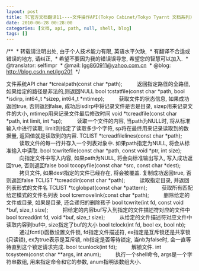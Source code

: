```yaml
---
layout: post
title: TC官方文档翻译11----文件操作API(Tokyo Cabinet/Tokyo Tyarnt 文档系列)
date: 2010-06-28 00:28:00
categories: [文档, api, path, null, shell, blog]
tags: []
---
```

/**
 * 转载请注明出处, 由于个人技术能力有限, 英语水平欠缺,
 * 有翻译不合适或错误的地方, 请纠正,
 * 希望不要因为我的错误误导您, 希望您的智慧可以加入.
 * @translator: selfimpr
 * @mail: lgg860911@yahoo.com.cn
 * @blog: http://blog.csdn.net/lgg201
 */
 
 

文件系统API
char *tcrealpath(const char *path);
         返回指定路径的全路径, 如果给定的路径是非法的,则返回NULL
bool tcstatfile(const char *path, bool
*isdirp, int64_t *sizep, int64_t *mtimep);
         获取文件的状态信息, 如果成功返回true, 否则返回false, 成功后isdirp中将记录文件是否是目录, sizep用来记录文件的大小, mtimep用来记录文件最后修改时间
void *tcreadfile(const char *path, int
limit, int *sp);
         读取一个文件的内容, 当path为NULL时, 将从标准输入中进行读取, limit则指定了读取多少个字符, sp将在最终用来记录读取到的数据量, 返回值就是读取到的内容.
TCLIST *tcreadfilelines(const char *path);
         读取文件的每一行并存入一个列表对象中. 如果path指定为NULL, 将会从标准输入中读取.
bool tcwritefile(const char *path, const
void *ptr, int size);
         向指定文件中写入内容, 如果path为NULL, 将会向标准输出写入, 写入成功返回true, 否则返回false
bool tccopyfile(const char *src, const char
*dest);
         拷贝文件, 如果dest指定的文件已经存在, 将会被覆盖. 复制成功返回true, 否则返回false
TCLIST *tcreaddir(const char *path);
         读取指定目录, 并返回列表形式的文件名
TCLIST *tcglobpat(const char *pattern);
         获取所有匹配给定模式的文件名列表
bool tcremovelink(const char *path);
         删除给定的文件或目录, 如果是目录, 还会递归的删除孩子
bool tcwrite(int fd, const void *buf,
size_t size);
         把给定的内容buf写入到指定的文件描述符对应的文件中
bool tcread(int fd, void *buf, size_t
size);
         从给定的文件描述符对应文件中读取内容到buf中, size指定了buf的大小
bool tclock(int fd, bool ex, bool nb);
         通过fcntl()函数设置文件锁, fd指定文件描述符, ex指定是互斥锁还是共享锁(只读锁), ex为true表示是互斥锁, nb指定是否等待锁定, 当nb为false时, 会一直等待直到这个锁定请求完成.
bool tcunlock(int fd);
         解锁文件.
int tcsystem(const char **args, int anum);
         执行一个shell命令, args是一个字符串数组, 用来指定命令和它的参数, anum指明该数组大小.
 
